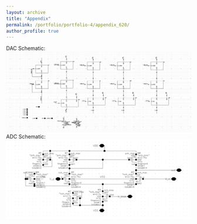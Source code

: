 ```yaml
---
layout: archive
title: "Appendix"
permalink: /portfolio/portfolio-4/appendix_620/
author_profile: true
---
```


DAC Schematic:
![](/images/620_images/dac_schematic.png)
ADC Schematic:
![](/images/620_images/adc_schematic.png)
